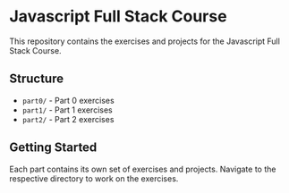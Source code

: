 # Javascript Full Stack Course

This repository contains the exercises and projects for the Javascript Full Stack Course.

## Structure

- `part0/` - Part 0 exercises
- `part1/` - Part 1 exercises  
- `part2/` - Part 2 exercises

## Getting Started

Each part contains its own set of exercises and projects. Navigate to the respective directory to work on the exercises.
